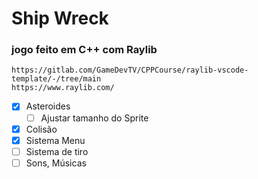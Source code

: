 # Ship Wreck
### jogo feito em C++ com Raylib
```
https://gitlab.com/GameDevTV/CPPCourse/raylib-vscode-template/-/tree/main
https://www.raylib.com/
```
- [x] Asteroides
  - [ ] Ajustar tamanho do Sprite
- [x] Colisão
- [X] Sistema Menu
- [ ] Sistema de tiro
- [ ] Sons, Músicas
